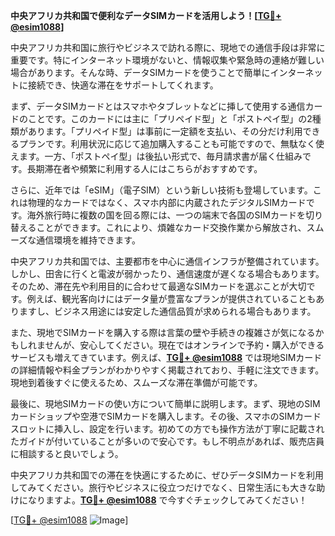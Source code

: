 **中央アフリカ共和国で便利なデータSIMカードを活用しよう！[[TG💪+ @esim1088](https://t.me/s/esim1088)]**

中央アフリカ共和国に旅行やビジネスで訪れる際に、現地での通信手段は非常に重要です。特にインターネット環境がないと、情報収集や緊急時の連絡が難しい場合があります。そんな時、データSIMカードを使うことで簡単にインターネットに接続でき、快適な滞在をサポートしてくれます。

まず、データSIMカードとはスマホやタブレットなどに挿して使用する通信カードのことです。このカードには主に「プリペイド型」と「ポストペイ型」の2種類があります。「プリペイド型」は事前に一定額を支払い、その分だけ利用できるプランです。利用状況に応じて追加購入することも可能ですので、無駄なく使えます。一方、「ポストペイ型」は後払い形式で、毎月請求書が届く仕組みです。長期滞在者や頻繁に利用する人にはこちらがおすすめです。

さらに、近年では「eSIM」（電子SIM）という新しい技術も登場しています。これは物理的なカードではなく、スマホ内部に内蔵されたデジタルSIMカードです。海外旅行時に複数の国を回る際には、一つの端末で各国のSIMカードを切り替えることができます。これにより、煩雑なカード交換作業から解放され、スムーズな通信環境を維持できます。

中央アフリカ共和国では、主要都市を中心に通信インフラが整備されています。しかし、田舎に行くと電波が弱かったり、通信速度が遅くなる場合もあります。そのため、滞在先や利用目的に合わせて最適なSIMカードを選ぶことが大切です。例えば、観光客向けにはデータ量が豊富なプランが提供されていることもありますし、ビジネス用途には安定した通信品質が求められる場合もあります。

また、現地でSIMカードを購入する際は言葉の壁や手続きの複雑さが気になるかもしれませんが、安心してください。現在ではオンラインで予約・購入ができるサービスも増えてきています。例えば、**[TG💪+ @esim1088](https://t.me/s/esim1088)** では現地SIMカードの詳細情報や料金プランがわかりやすく掲載されており、手軽に注文できます。現地到着後すぐに使えるため、スムーズな滞在準備が可能です。

最後に、現地SIMカードの使い方について簡単に説明します。まず、現地のSIMカードショップや空港でSIMカードを購入します。その後、スマホのSIMカードスロットに挿入し、設定を行います。初めての方でも操作方法が丁寧に記載されたガイドが付いていることが多いので安心です。もし不明点があれば、販売店員に相談すると良いでしょう。

中央アフリカ共和国での滞在を快適にするために、ぜひデータSIMカードを利用してみてください。旅行やビジネスに役立つだけでなく、日常生活にも大きな助けになりますよ。**[TG💪+ @esim1088](https://t.me/s/esim1088)** で今すぐチェックしてみてください！

[[TG💪+ @esim1088](https://t.me/s/esim1088) ![Image](https://i.postimg.cc/Y0z9fWf4/image.png)]